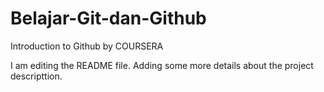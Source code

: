 # Belajar-Git-dan-Github
Introduction to Github by COURSERA

I am editing the README file. Adding some more details about the project descripttion.
